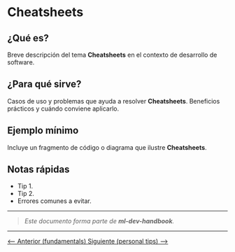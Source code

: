 # Cheatsheets

## ¿Qué es?

Breve descripción del tema **Cheatsheets** en el contexto de desarrollo de software.

## ¿Para qué sirve?

Casos de uso y problemas que ayuda a resolver **Cheatsheets**. Beneficios prácticos y cuándo conviene aplicarlo.

## Ejemplo mínimo

Incluye un fragmento de código o diagrama que ilustre **Cheatsheets**.

## Notas rápidas

- Tip 1.
- Tip 2.
- Errores comunes a evitar.

---

> _Este documento forma parte de **ml-dev-handbook**._

---

[⟵ Anterior (fundamentals) ](../fundamentals/README.md) [Siguiente (personal tips) ⟶](../personal-tips/README.md)
